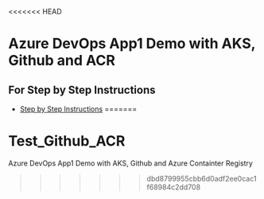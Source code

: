 <<<<<<< HEAD
# Azure DevOps App1 Demo with AKS, Github and ACR

## For Step by Step Instructions
- [Step by Step Instructions](https://github.com/stacksimplify/azure-aks-kubernetes-masterclass/tree/master/19-Azure-DevOps-with-AKS)
=======
# Test_Github_ACR
Azure DevOps App1 Demo with AKS, Github and Azure Containter Registry
>>>>>>> dbd8799955cbb6d0adf2ee0cac1f68984c2dd708
